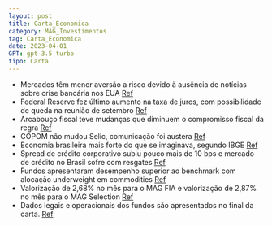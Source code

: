 ```yaml
---
layout: post
title: Carta_Economica
category: MAG_Investimentos
tag: Carta_Economica
date: 2023-04-01
GPT: gpt-3.5-turbo
tipo: Carta
---
```


- Mercados têm menor aversão a risco devido à ausência de notícias sobre crise bancária nos EUA
<a href="#" onclick="search_on_pdf('inflados; o não cumprimento da meta de resultado primário  Ausência de notícias sobre a crise ')">Ref</a>
- Federal Reserve fez último aumento na taxa de juros, com possibilidade de queda na reunião de setembro
<a href="#" onclick="search_on_pdf('queda de juros já na reunião de setembro, segundo a precificação de mercado. Aliás, apenas na próx')">Ref</a>
- Arcabouço fiscal teve mudanças que diminuem o compromisso fiscal da regra
<a href="#" onclick="search_on_pdf('públicas de membros da Fazenda. Em linhas gerais, o texto trouxe as mesmas informações que já')">Ref</a>
- COPOM não mudou Selic, comunicação foi austera
<a href="#" onclick="search_on_pdf('linha com o mercado, o COPOM manteve a Selic em 13,75% e a austeridade que marcou a comunicação da')">Ref</a>
- Economia brasileira mais forte do que se imaginava, segundo IBGE
<a href="#" onclick="search_on_pdf('Brasil, temos um cenário inflacionário e econômico pressionado. No mês, o real obteve performance ')">Ref</a>
- Spread de crédito corporativo subiu pouco mais de 10 bps e mercado de crédito no Brasil sofre com resgates
<a href="#" onclick="search_on_pdf('e Light, que abalaram a indústria, o spread de crédito corporativo subiu pouco mais de 10 bps ')">Ref</a>
- Fundos apresentaram desempenho superior ao benchmark com alocação underweight em commodities
<a href="#" onclick="search_on_pdf('conta de uma alocação underweight em Commodities. O MAG FIA apresentou uma valorização de 2,68% no')">Ref</a>
- Valorização de 2,68% no mês para o MAG FIA e valorização de 2,87% no mês para o MAG Selection
<a href="#" onclick="search_on_pdf('conta de uma alocação underweight em Commodities. O MAG FIA apresentou uma valorização de 2,68% no')">Ref</a>
- Dados legais e operacionais dos fundos são apresentados no final da carta.
<a href="#" onclick="search_on_pdf('corporativo. Apesar do bom desempenho nos créditos bancários e estruturados, a carteira apresentou')">Ref</a>
